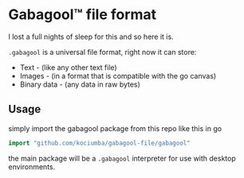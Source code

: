 # Gabagool™️ file format

I lost a full nights of sleep for this and so here it is.

`.gabagool` is a universal file format, right now it can store:
- Text - (like any other text file)
- Images - (in a format that is compatible with the go canvas)
- Binary data - (any data in raw bytes)

## Usage

simply import the gabagool package from this repo like this in go
```go
import "github.com/kociumba/gabagool-file/gabagool"
```

the main package will be a `.gabagool` interpreter for use with desktop environments.
 
